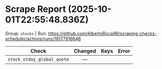 # Scrape Report (2025-10-01T22:55:48.836Z)

Group: `stocks`  |  Run: https://github.com/AlbertoRoca96/scraping-checks-scheduler/actions/runs/18177916646

| Check | Changed | Keys | Error |
|---|:---:|:--|:--|
| `stock_ntdoy_global_quote` | — |  |  |
